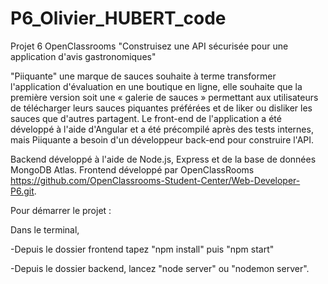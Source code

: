 # P6_Olivier_HUBERT_code

Projet 6 OpenClassrooms "Construisez une API sécurisée pour une application d'avis gastronomiques"

"Piiquante" une marque de sauces souhaite à terme transformer l'application d'évaluation en une boutique en ligne, elle souhaite que la première version soit une « galerie de sauces » permettant aux utilisateurs de télécharger leurs sauces piquantes préférées et de liker ou disliker les sauces que d'autres partagent. Le front-end de l'application a été développé à l'aide d'Angular et a été précompilé après des tests internes, mais Piiquante a besoin d'un développeur back-end pour construire l'API.

Backend développé à l'aide de Node.js, Express et de la base de données MongoDB Atlas. Frontend développé par OpenClassRooms https://github.com/OpenClassrooms-Student-Center/Web-Developer-P6.git.

Pour démarrer le projet :

Dans le terminal,

-Depuis le dossier frontend tapez "npm install" puis "npm start"

-Depuis le dossier backend, lancez "node server" ou "nodemon server".